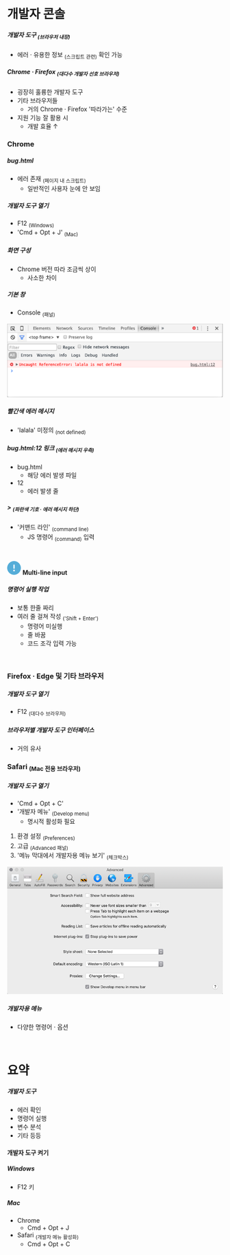 개발자 콘솔
====

##### 개발자 도구 <sub>(브라우저 내장)</sub>
- 에러 · 유용한 정보 <sub>(스크립트 관련)</sub> 확인 가능

##### Chrome · Firefox <sub>(대다수 개발자 선호 브라우저)</sub>
- 굉장히 훌륭한 개발자 도구
- 기타 브라우저들
  - 거의 Chrome · Firefox '따라가는' 수준
- 지원 기능 잘 활용 시
  - 개발 효율 ↑

### Chrome

##### bug.html
- 에러 존재 <sub>(페이지 내 스크립트)</sub>
  - 일반적인 사용자 눈에 안 보임

##### 개발자 도구 열기
- F12 <sub>(Windows)</sub>
- 'Cmd + Opt + J' <sub>(Mac)</sub>

##### 화면 구성
- Chrome 버전 따라 조금씩 상이
  - 사소한 차이

##### 기본 창
- Console <sub>(패널)</sub>

![chrome](../../images/01/01/04/chrome.png)

##### 빨간색 에러 메시지
- 'lalala' 미정의 <sub>(not defined)</sub>

##### bug.html:12 링크 <sub>(에러 메시지 우측)</sub>
- bug.html
  - 해당 에러 발생 파일
- 12
  - 에러 발생 줄

##### \> <sub>(파란색 기호 · 에러 메시지 하단)</sub>
- '커맨드 라인' <sub>(command line)</sub>
  - JS 명령어 <sub>(command)</sub> 입력

<br />

<img src="../../images/commons/icons/circle-exclamation-solid.svg" /> **Multi-line input**

##### 명령어 실행 작업
- 보통 한줄 짜리
- 여러 줄 걸쳐 작성 <sub>('Shift + Enter')</sub>
  - 명령어 미실행
  - 줄 바꿈
  - 코드 조각 입력 가능

<br />

### Firefox · Edge 및 기타 브라우저

##### 개발자 도구 열기
- F12 <sub>(대다수 브라우저)</sub>

##### 브라우저별 개발자 도구 인터페이스
- 거의 유사

### Safari <sub>(Mac 전용 브라우저)</sub>

##### 개발자 도구 열기
- 'Cmd + Opt + C'
- '개발자 메뉴' <sub>(Develop menu)</sub>
  - 명시적 활성화 필요
1. 환경 설정 <sub>(Preferences)</sub>
2. 고급 <sub>(Advanced 패널)</sub>
3. '메뉴 막대에서 개발자용 메뉴 보기' <sub>(체크박스)</sub>

![safari](../../images/01/01/04/safari.png)

##### 개발자용 메뉴
- 다양한 명령어 · 옵션

<br />

요약
====

##### 개발자 도구
- 에러 확인
- 명령어 실행
- 변수 분석
- 기타 등등

#### 개발자 도구 켜기

##### Windows
- F12 키

##### Mac
- Chrome
  - Cmd + Opt + J
- Safari <sub>(개발자 메뉴 활성화)</sub>
  - Cmd + Opt + C
